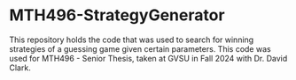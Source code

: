 # MTH496-StrategyGenerator
This repository holds the code that was used to search for winning strategies of a guessing game given certain parameters. This code was used for MTH496 - Senior Thesis, taken at GVSU in Fall 2024 with Dr. David Clark.
